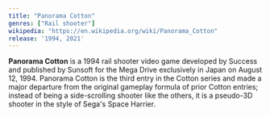 ```yaml
---
title: "Panorama Cotton"
genres: ["Rail shooter"]
wikipedia: "https://en.wikipedia.org/wiki/Panorama_Cotton"
release: '1994, 2021'
---
```

**Panorama Cotton** is a 1994 rail shooter video game developed by Success and published by Sunsoft for the Mega Drive exclusively in Japan on August 12, 1994. Panorama Cotton is the third entry in the Cotton series and made a major departure from the original gameplay formula of prior Cotton entries; instead of being a side-scrolling shooter like the others, it is a pseudo-3D shooter in the style of Sega's Space Harrier. 